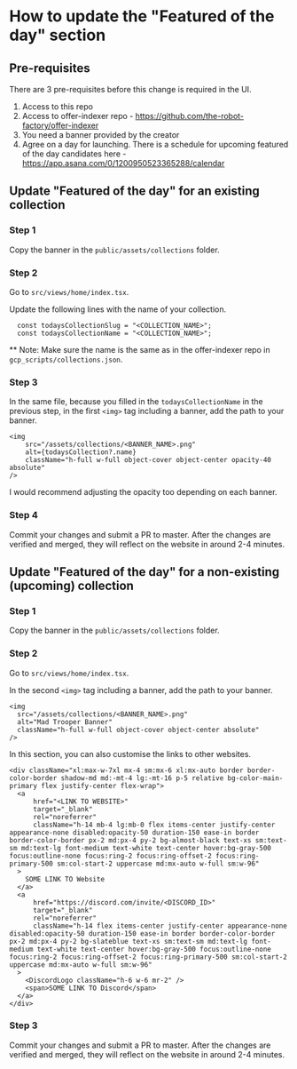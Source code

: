 # How to update the "Featured of the day" section

## Pre-requisites

There are 3 pre-requisites before this change is required in the UI.
1. Access to this repo
2. Access to offer-indexer repo - https://github.com/the-robot-factory/offer-indexer 
3. You need a banner provided by the creator
4. Agree on a day for launching. There is a schedule for upcoming featured of the day candidates here - https://app.asana.com/0/1200950523365288/calendar


## Update "Featured of the day" for an existing collection

### Step 1
Copy the banner in the ```public/assets/collections``` folder.

### Step 2 
Go to ```src/views/home/index.tsx```.

Update the following lines with the name of your collection.
```
  const todaysCollectionSlug = "<COLLECTION_NAME>";
  const todaysCollectionName = "<COLLECTION_NAME>";
```
** Note: Make sure the name is the same as in the offer-indexer repo in `gcp_scripts/collections.json`.

### Step 3
In the same file, because you filled in the `todaysCollectionName` in the previous step,
in the first `<img>` tag including a banner, add the path to your banner.

```angular2html
<img
    src="/assets/collections/<BANNER_NAME>.png"
    alt={todaysCollection?.name}
    className="h-full w-full object-cover object-center opacity-40 absolute"
/>
```

I would recommend adjusting the opacity too depending on each banner.

### Step 4
Commit your changes and submit a PR to master.
After the changes are verified and merged, they will reflect on the website in around 2-4 minutes.

## Update "Featured of the day" for a non-existing (upcoming) collection

### Step 1
Copy the banner in the ```public/assets/collections``` folder.

### Step 2
Go to ```src/views/home/index.tsx```.

In the second `<img>` tag including a banner, add the path to your banner.

```angular2html
<img
  src="/assets/collections/<BANNER_NAME>.png"
  alt="Mad Trooper Banner"
  className="h-full w-full object-cover object-center absolute"
/>
```

In this section, you can also customise the links to other websites.

```angular2html
<div className="xl:max-w-7xl mx-4 sm:mx-6 xl:mx-auto border border-color-border shadow-md md:-mt-4 lg:-mt-16 p-5 relative bg-color-main-primary flex justify-center flex-wrap">
  <a
      href="<LINK TO WEBSITE>"
      target="_blank"
      rel="noreferrer"
      className="h-14 mb-4 lg:mb-0 flex items-center justify-center appearance-none disabled:opacity-50 duration-150 ease-in border border-color-border px-2 md:px-4 py-2 bg-almost-black text-xs sm:text-sm md:text-lg font-medium text-white text-center hover:bg-gray-500 focus:outline-none focus:ring-2 focus:ring-offset-2 focus:ring-primary-500 sm:col-start-2 uppercase md:mx-auto w-full sm:w-96"
  >
    SOME LINK TO Website
  </a>
  <a
      href="https://discord.com/invite/<DISCORD_ID>"
      target="_blank"
      rel="noreferrer"
      className="h-14 flex items-center justify-center appearance-none disabled:opacity-50 duration-150 ease-in border border-color-border px-2 md:px-4 py-2 bg-slateblue text-xs sm:text-sm md:text-lg font-medium text-white text-center hover:bg-gray-500 focus:outline-none focus:ring-2 focus:ring-offset-2 focus:ring-primary-500 sm:col-start-2 uppercase md:mx-auto w-full sm:w-96"
  >
    <DiscordLogo className="h-6 w-6 mr-2" />
    <span>SOME LINK TO Discord</span>
  </a>
</div>
```

### Step 3
Commit your changes and submit a PR to master.
After the changes are verified and merged, they will reflect on the website in around 2-4 minutes.
